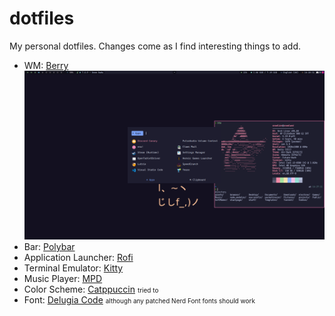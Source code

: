 
# dotfiles

My personal dotfiles. Changes come as I find interesting things to add.

- WM: [Berry](https://berrywm.org/)
![img](assets/desktop.png)
- Bar: [Polybar](https://github.com/polybar/polybar)
- Application Launcher: [Rofi](https://github.com/davatorium/rofi)
- Terminal Emulator: [Kitty](https://sw.kovidgoyal.net/kitty/)
- Music Player: [MPD](https://www.musicpd.org/)
- Color Scheme: [Catppuccin](https://github.com/catppuccin/catppuccin) <font size=1>tried to</font>
- Font: [Delugia Code](https://github.com/adam7/delugia-code) <font size=1>although any patched Nerd Font fonts should work</font>
